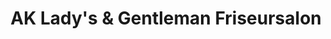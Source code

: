 ---
title: "AK Lady's & Gentleman Friseursalon"
url: /bad-saeckingen/ak-ladys-und-gentleman-friseursalon/
shop: Friseur
---